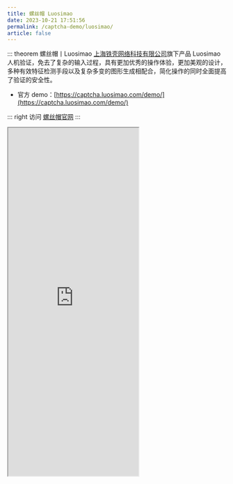 ```yaml
---
title: 螺丝帽 Luosimao
date: 2023-10-21 17:51:56
permalink: /captcha-demo/luosimao/
article: false
---
```


::: theorem 螺丝帽丨Luosimao
[上海铁壳网络科技有限公司](https://www.tianyancha.com/company/2315498488)旗下产品 Luosimao 人机验证，免去了复杂的输入过程，具有更加优秀的操作体验，更加美观的设计，多种有效特征检测手段以及复杂多变的图形生成相配合，简化操作的同时全面提高了验证的安全性。

- 官方 demo：[https://captcha.luosimao.com/demo/](https://captcha.luosimao.com/demo/)<Badge text="本页使用" type="error" vertical="middle"/>

::: right
访问 [螺丝帽官网](https://luosimao.com/service/captcha)
:::

<iframe src="https://captcha.luosimao.com/demo/" scrolling="no" height="800px"></iframe>

